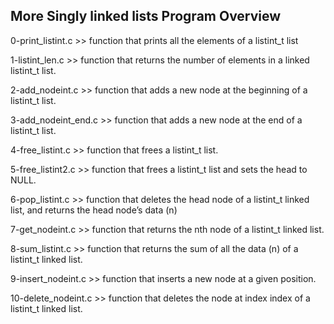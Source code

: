 ## More Singly linked lists Program Overview

0-print_listint.c >> function that prints all the elements of a listint_t list

1-listint_len.c >> function that returns the number of elements in a linked listint_t list.

2-add_nodeint.c >> function that adds a new node at the beginning of a listint_t list.

3-add_nodeint_end.c >> function that adds a new node at the end of a listint_t list.

4-free_listint.c >> function that frees a listint_t list.

5-free_listint2.c >> function that frees a listint_t list and sets the head to NULL.

6-pop_listint.c >> function that deletes the head node of a listint_t linked list, and returns the head node’s data (n)

7-get_nodeint.c >> function that returns the nth node of a listint_t linked list.

8-sum_listint.c >> function that returns the sum of all the data (n) of a listint_t linked list.

9-insert_nodeint.c >> function that inserts a new node at a given position.

10-delete_nodeint.c >> function that deletes the node at index index of a listint_t linked list.
